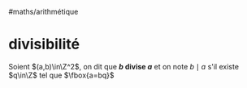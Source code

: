 #maths/arithmétique 
# divisibilité
Soient $(a,b)\in\Z^2$, on dit que **$b$ divise $a$** et on note $b\mid a$ s'il existe $q\in\Z$ tel que $\fbox{a=bq}$
